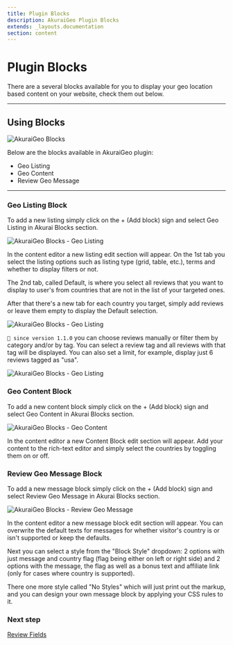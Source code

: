 ```yaml
---
title: Plugin Blocks
description: AkuraiGeo Plugin Blocks
extends: _layouts.documentation
section: content
---
```


# Plugin Blocks

There are a several blocks available for you to display your geo location based content on your website, check them out below.

---

## Using Blocks

![AkuraiGeo Blocks](https://media.dinomatic.com/images/docs/akurai-geo/akurai-geo-blocks.png)

Below are the blocks available in AkuraiGeo plugin:

- Geo Listing
- Geo Content
- Review Geo Message

---

### Geo Listing Block

To add a new listing simply click on the + (Add block) sign and select Geo Listing in Akurai Blocks section.

![AkuraiGeo Blocks - Geo Listing](https://media.dinomatic.com/images/docs/akurai-geo/akurai-geo-blocks--geo-listing.png)

In the content editor a new listing edit section will appear. On the 1st tab you select the listing options such as listing type (grid, table, etc.), terms and whether to display filters or not.

The 2nd tab, called Default, is where you select all reviews that you want to display to user's from countries that are not in the list of your targeted ones.

After that there's a new tab for each country you target, simply add reviews or leave them empty to display the Default selection.

![AkuraiGeo Blocks - Geo Listing](https://media.dinomatic.com/images/docs/akurai-geo/akurai-geo-blocks--geo-listing-manual.png)

`💁 since version 1.1.0` you can choose reviews manually or filter them by category and/or by tag. You can select a review tag and all reviews with that tag will be displayed. You can also set a limit, for example, display just 6 reviews tagged as "usa".

![AkuraiGeo Blocks - Geo Listing](https://media.dinomatic.com/images/docs/akurai-geo/akurai-geo-blocks--geo-listing-tax.png)

### Geo Content Block

To add a new content block simply click on the + (Add block) sign and select Geo Content in Akurai Blocks section.

![AkuraiGeo Blocks - Geo Content](https://media.dinomatic.com/images/docs/akurai-geo/akurai-geo-blocks--geo-content.png)

In the content editor a new Content Block edit section will appear. Add your content to the rich-text editor and simply select the countries by toggling them on or off.

### Review Geo Message Block

To add a new message block simply click on the + (Add block) sign and select Review Geo Message in Akurai Blocks section.

![AkuraiGeo Blocks - Review Geo Message](https://media.dinomatic.com/images/docs/akurai-geo/akurai-geo-blocks--review-geo-message.png)

In the content editor a new message block edit section will appear. You can overwrite the default texts for messages for whether visitor's country is or isn't supported or keep the defaults.

Next you can select a style from the "Block Style" dropdown:
2 options with just message and country flag (flag being either on left or right side) and 2 options with the message, the flag as well as a bonus text and affiliate link (only for cases where country is supported).

There one more style called "No Styles" which will just print out the markup, and you can design your own message block by applying your CSS rules to it.


### Next step

[Review Fields](/docs/akurai-geo/review-fields/)
